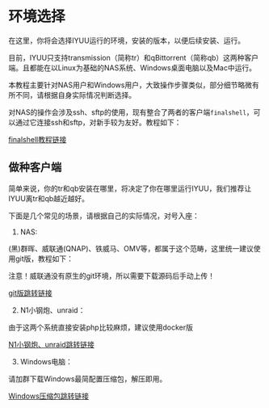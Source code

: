 # 环境选择

在这里，你将会选择IYUU运行的环境，安装的版本，以便后续安装、运行。

目前，IYUU只支持transmission（简称tr）和qBittorrent（简称qb）这两种客户端。且都能在以Linux为基础的NAS系统、Windows桌面电脑以及Mac中运行。

本教程主要针对NAS用户和Windows用户，大致操作步骤类似，部分细节略微有所不同，请根据自身实际情况判断选择。

对NAS的操作会涉及ssh、sftp的使用，现有整合了两者的客户端`finalshell`，可以通过它连接ssh和sftp，对新手较为友好。教程如下：

[finalshell教程链接](https://github.com/AnthonyMSen/IYUUGuide/blob/main/finalshell%E5%85%A5%E9%97%A8%E6%95%99%E7%A8%8B.md)

## 做种客户端

简单来说，你的tr和qb安装在哪里，将决定了你在哪里运行IYUU，我们推荐让IYUU离tr和qb越近越好。

下面是几个常见的场景，请根据自己的实际情况，对号入座：

1. NAS:

(黑)群晖、威联通(QNAP)、铁威马、OMV等，都属于这个范畴，这里统一建议使用git版，教程如下：

注意！威联通没有原生的git环境，所以需要下载源码后手动上传！

[git版跳转链接](https://github.com/AnthonyMSen/IYUUGuide/blob/main/2.git%E7%89%88%E7%8E%AF%E5%A2%83%E9%85%8D%E7%BD%AE.md)

2. N1小钢炮、unraid：

由于这两个系统直接安装php比较麻烦，建议使用docker版

[N1小钢炮、unraid跳转链接](https://github.com/AnthonyMSen/IYUUGuide/blob/main/others/Docker%E7%89%88%E5%AE%89%E8%A3%85%26%E9%85%8D%E7%BD%AE.md)


3. Windows电脑：

请加群下载Windows最简配置压缩包，解压即用。

[Windows压缩包跳转链接](https://github.com/AnthonyMSen/IYUUGuide/blob/main/others/Windows%E5%AE%89%E8%A3%85%E5%8C%85.md)